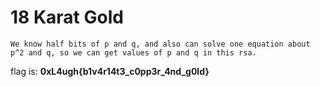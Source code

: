 # 18 Karat Gold

`We know half bits of p and q, and also can solve one equation about p^2 and q, so we can get values of p and q in this rsa.`

flag is: **0xL4ugh{b1v4r14t3_c0pp3r_4nd_g0ld}**

